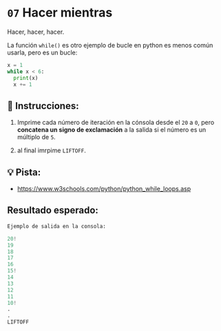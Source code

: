 # `07` Hacer mientras

Hacer, hacer, hacer.

La función `while()` es otro ejemplo de bucle en python es menos común usarla, pero es un bucle:

```py
x = 1
while x < 6:
  print(x)
  x += 1
```

## 📝 Instrucciones:

1. Imprime cada número de iteración en la cónsola desde el `20` a `0`, pero **concatena un signo de exclamación** a la salida si el número es un múltiplo  de `5`.

2. al final imrpime `LIFTOFF`.

## 💡 Pista:

+ https://www.w3schools.com/python/python_while_loops.asp

## Resultado esperado:

```py
Ejemplo de salida en la consola:

20!
19
18
17
16
15!
14
13
12
11
10!
.
.
LIFTOFF
```


